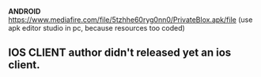 **ANDROID**
https://www.mediafire.com/file/5tzhhe60ryg0nn0/PrivateBlox.apk/file
(use apk editor studio in pc, because resources too coded)

**IOS CLIENT**
author didn't released yet an ios client.
-------------------------------------------------------------------
